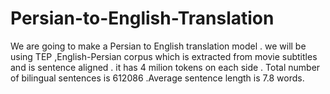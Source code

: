 # Persian-to-English-Translation
We are going to make a Persian to English translation model . we will be using TEP ,English-Persian corpus which is extracted from movie subtitles and is sentence aligned . it has 4 milion tokens on each side . Total number of bilingual sentences is 612086 .Average sentence length is 7.8 words.

